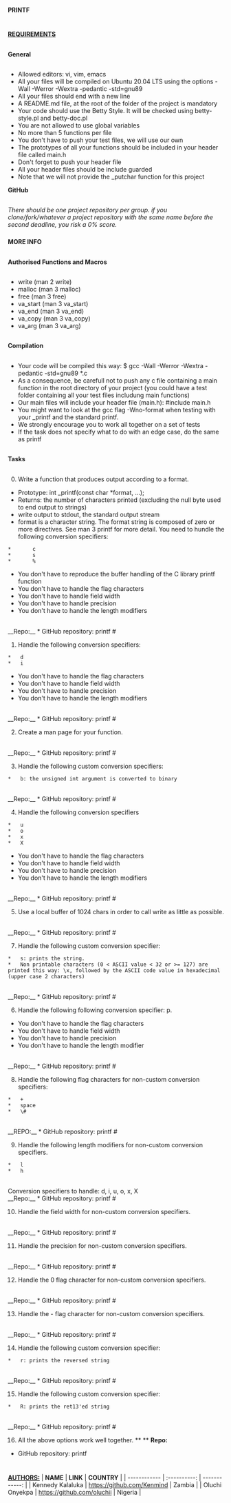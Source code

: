 __PRINTF__
#

<u>__REQUIREMENTS__</u>


##
__General__
##

* Allowed editors: vi, vim, emacs
* All your files will be compiled on Ubuntu 20.04 LTS using the options -Wall -Werror -Wextra -pedantic -std=gnu89
* All your files should end with a new line
* A README.md file, at the root of the folder of the project is mandatory
* Your code should use the Betty Style. It will be checked using betty-style.pl and betty-doc.pl
* You are not allowed to use global variables
* No more than 5 functions per file
* You don't have to push your test files, we will use our own
* The prototypes of all your functions should be included in your header file called main.h
* Don't forget to push your header file
* All your header files should be include guarded
* Note that we will not provide the \_putchar function for this project 

__GitHub__
##

_There should be one project repository per group. if you clone/fork/whatever a project repository with the same name before the second deadline, you risk a 0% score._

###
__MORE INFO__
###

##
__Authorised Functions and Macros__
##

* write (man 2 write)
* malloc (man 3 malloc)
* free (man 3 free)
* va_start (man 3 va_start)
* va_end (man 3 va_end)
* va_copy (man 3 va_copy)
* va_arg (man 3 va_arg)

##
__Compilation__
##

* Your code will be compiled this way:
	$ gcc -Wall -Werror -Wextra -pedantic -std=gnu89 *.c
* As a consequence, be carefull not to push any c file containing a main function in the root directory of your project (you could have a test folder containing all your test files includung main functions)
* Our main files will include your header file (main.h): #include main.h
* You might want to look at the gcc flag -Wno-format when testing with your \_printf and the standard printf.
* We strongly encourage you to work all together on a set of tests
* If the task does not specify what to do with an edge case, do the same as printf

##
__Tasks__
##

0. Write a function that produces output according to a format.
*	Prototype: int \_printf(const char \*format, ...);
*	Returns: the number of characters printed (excluding the null byte used to end output to strings)
*	write output to stdout, the standard output stream
*	format is a character string. The format string is composed of zero or more directives. See man 3 printf for more detail. You need to hundle the following conversion specifiers:
```
*		c
*		s
*		%
```
*	You don't have to reproduce the buffer handling of the C library printf function
*	You don't have to handle the flag characters
*	You don't have to handle field width
*	You don't have to handle precision
*	You don't have to handle the length modifiers
<br/>
__Repo:__
*	GitHub repository: printf
#

1. Handle the following conversion specifiers:
```
*	d
*	i
```
*	You don't have to handle the flag characters
*	You don't have to handle field width
*	You don't have to handle precision
*	You don't have to handle the length modifiers
<br/>
__Repo:__
*	GitHub repository: printf
#

2. Create a man page for your function.
<br/>
__Repo:__
*	GitHub repository: printf
#

3. Handle the following custom conversion specifiers:
```
*	b: the unsigned int argument is converted to binary
```
<br/>
__Repo:__
*	GitHub repository: printf
#

4. Handle the following conversion specifiers
```
*	u
*	o
*	x
*	X
```
*	You don't have to handle the flag characters
*	You don't have to handle field width
*	You don't have to handle precision
*	You don't have to handle the length modifiers
<br/>
__Repo:__
*	GitHub repository: printf
#

5. Use a local buffer of 1024 chars in order to call write as little as possible.
<br/>
__Repo:__
*	GitHub repository: printf
#

7. Handle the following custom conversion specifier:
```
*	s: prints the string.
*	Non printable characters (0 < ASCII value < 32 or >= 127) are printed this way: \x, followed by the ASCII code value in hexadecimal (upper case 2 characters)
```
<br/>
__Repo:__
*	GitHub repository: printf
#

6. Handle the following following conversion specifier: p.
*	You don't have to handle the flag characters
*	You don't have to handle field width
*	You don't have to handle precision
*	You don't have to handle the length modifier
<br/>
__Repo:__
*	GitHub repository: printf
#

8. Handle the following flag characters for non-custom conversion specifiers:
```
*	+
*	space
*	\#
```
<br/>
__REPO:__
*	GitHub repository: printf
#

9. Handle the following length modifiers for non-custom conversion specifiers.
```
*	l
*	h
```
<br/>
   Conversion specifiers to handle: d, i, u, o, x, X
<br/>
__Repo:__
*	GitHub repository: printf
#

10. Handle the field width for non-custom conversion specifiers.
<br/>
__Repo:__
*	GitHub repository: printf
#

11. Handle the precision for non-custom conversion specifiers. 
<br/>
__Repo:__
*	GitHub repository: printf
#

12. Handle the 0 flag character for non-custom conversion specifiers.
<br/>
__Repo:__
*	GitHub repository: printf
#

13. Handle the - flag character for non-custom conversion specifiers.
<br/>
__Repo:__
*	GitHub repository: printf
#

14. Handle the following custom conversion specifier:
```
*	r: prints the reversed string
```
<br/>
__Repo:__
*	GitHub repository: printf
#

15. Handle the following custom conversion specifier:
```
*	R: prints the ret13'ed string
```
<br/>
__Repo:__
*	GitHub repository: printf
#

16. All the above options work well together. **
**
__Repo:__
*	GitHub repository: printf
#

<u>__AUTHORS:__</u>
| __NAME__ | __LINK__ | __COUNTRY__ |
| ------------ | :----------: | ------------: |
| Kennedy Kalaluka | https://github.com/Kenmind | Zambia |
| Oluchi Onyekpa | https://github.com/oluchii | Nigeria |
